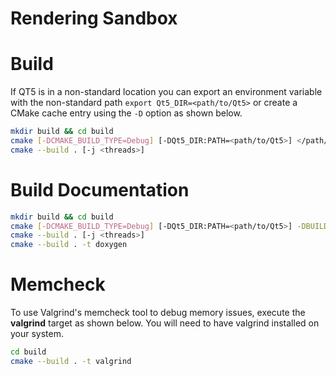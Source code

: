 # Rendering Sandbox

# Build
If QT5 is in a non-standard location you can export an environment variable with the non-standard path `export Qt5_DIR=<path/to/Qt5>` or create a CMake cache entry using the `-D` option as shown below. 

```bash
mkdir build && cd build
cmake [-DCMAKE_BUILD_TYPE=Debug] [-DQt5_DIR:PATH=<path/to/Qt5>] </path/to/sandbox>
cmake --build . [-j <threads>]
```

# Build Documentation

```bash
mkdir build && cd build
cmake [-DCMAKE_BUILD_TYPE=Debug] [-DQt5_DIR:PATH=<path/to/Qt5>] -DBUILD_DOCS:BOOL=ON </path/to/sandbox>
cmake --build . [-j <threads>]
cmake --build . -t doxygen
```

# Memcheck
To use Valgrind's memcheck tool to debug memory issues, execute the **valgrind** target as shown below. You will need to have valgrind installed on your system.

```bash
cd build
cmake --build . -t valgrind
```